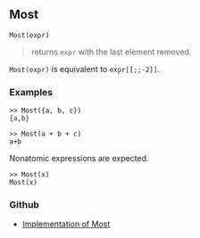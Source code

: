 ## Most

```
Most(expr)
```

> returns `expr` with the last element removed.

`Most(expr)` is equivalent to `expr[[;;-2]]`.

### Examples

```
>> Most({a, b, c})
{a,b}
 
>> Most(a + b + c)
a+b
```

Nonatomic expressions are expected.

```
>> Most(x) 
Most(x)
```

### Github

* [Implementation of Most](https://github.com/axkr/symja_android_library/blob/master/symja_android_library/matheclipse-core/src/main/java/org/matheclipse/core/builtin/ListFunctions.java#L4047) 
